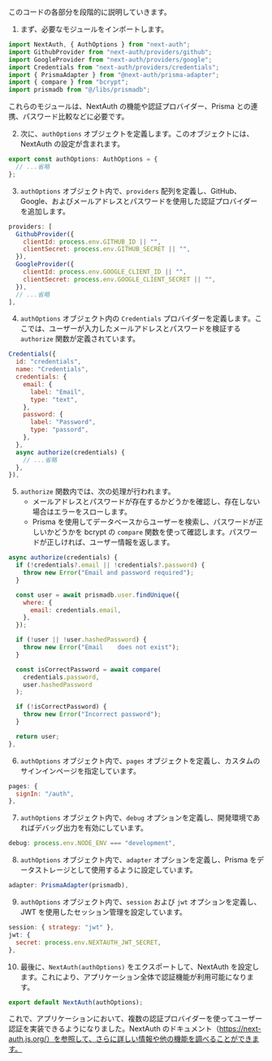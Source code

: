 このコードの各部分を段階的に説明していきます。

1. まず、必要なモジュールをインポートします。

```javascript
import NextAuth, { AuthOptions } from "next-auth";
import GithubProvider from "next-auth/providers/github";
import GoogleProvider from "next-auth/providers/google";
import Credentials from "next-auth/providers/credentials";
import { PrismaAdapter } from "@next-auth/prisma-adapter";
import { compare } from "bcrypt";
import prismadb from "@/libs/prismadb";
```

これらのモジュールは、NextAuth の機能や認証プロバイダー、Prisma との連携、パスワード比較などに必要です。

2. 次に、`authOptions` オブジェクトを定義します。このオブジェクトには、NextAuth の設定が含まれます。

```javascript
export const authOptions: AuthOptions = {
  // ...省略
};
```

3. `authOptions` オブジェクト内で、`providers` 配列を定義し、GitHub、Google、およびメールアドレスとパスワードを使用した認証プロバイダーを追加します。

```javascript
providers: [
  GithubProvider({
    clientId: process.env.GITHUB_ID || "",
    clientSecret: process.env.GITHUB_SECRET || "",
  }),
  GoogleProvider({
    clientId: process.env.GOOGLE_CLIENT_ID || "",
    clientSecret: process.env.GOOGLE_CLIENT_SECRET || "",
  }),
  // ...省略
],
```

4. `authOptions` オブジェクト内の `Credentials` プロバイダーを定義します。ここでは、ユーザーが入力したメールアドレスとパスワードを検証する `authorize` 関数が定義されています。

```javascript
Credentials({
  id: "credentials",
  name: "Credentials",
  credentials: {
    email: {
      label: "Email",
      type: "text",
    },
    password: {
      label: "Password",
      type: "passord",
    },
  },
  async authorize(credentials) {
    // ...省略
  },
}),
```

5. `authorize` 関数内では、次の処理が行われます。
   - メールアドレスとパスワードが存在するかどうかを確認し、存在しない場合はエラーをスローします。
   - Prisma を使用してデータベースからユーザーを検索し、パスワードが正しいかどうかを bcrypt の `compare` 関数を使って確認します。パスワードが正しければ、ユーザー情報を返します。

```javascript
async authorize(credentials) {
  if (!credentials?.email || !credentials?.password) {
    throw new Error("Email and password required");
  }

  const user = await prismadb.user.findUnique({
    where: {
      email: credentials.email,
    },
  });

  if (!user || !user.hashedPassword) {
    throw new Error("Email    does not exist");
  }

  const isCorrectPassword = await compare(
    credentials.password,
    user.hashedPassword
  );

  if (!isCorrectPassword) {
    throw new Error("Incorrect password");
  }

  return user;
},
```

6. `authOptions` オブジェクト内で、`pages` オブジェクトを定義し、カスタムのサインインページを指定しています。

```javascript
pages: {
  signIn: "/auth",
},
```

7. `authOptions` オブジェクト内で、`debug` オプションを定義し、開発環境であればデバッグ出力を有効にしています。

```javascript
debug: process.env.NODE_ENV === "development",
```

8. `authOptions` オブジェクト内で、`adapter` オプションを定義し、Prisma をデータストレージとして使用するように設定しています。

```javascript
adapter: PrismaAdapter(prismadb),
```

9. `authOptions` オブジェクト内で、`session` および `jwt` オプションを定義し、JWT を使用したセッション管理を設定しています。

```javascript
session: { strategy: "jwt" },
jwt: {
  secret: process.env.NEXTAUTH_JWT_SECRET,
},
```

10. 最後に、`NextAuth(authOptions)` をエクスポートして、NextAuth を設定します。これにより、アプリケーション全体で認証機能が利用可能になります。

```javascript
export default NextAuth(authOptions);
```

これで、アプリケーションにおいて、複数の認証プロバイダーを使ってユーザー認証を実装できるようになりました。NextAuth のドキュメント（https://next-auth.js.org/）を参照して、さらに詳しい情報や他の機能を調べることができます。



    